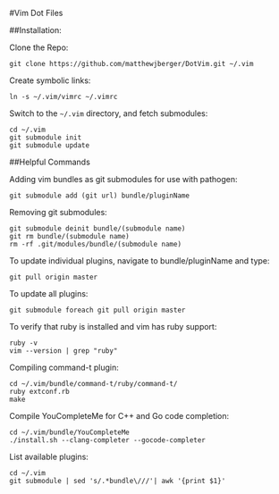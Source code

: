 #Vim Dot Files

##Installation:

Clone the Repo:

    git clone https://github.com/matthewjberger/DotVim.git ~/.vim

Create symbolic links:

    ln -s ~/.vim/vimrc ~/.vimrc

Switch to the `~/.vim` directory, and fetch submodules:

    cd ~/.vim
    git submodule init
    git submodule update

##Helpful Commands

Adding vim bundles as git submodules for use with pathogen:

    git submodule add (git url) bundle/pluginName

Removing git submodules:

    git submodule deinit bundle/(submodule name)
    git rm bundle/(submodule name)
    rm -rf .git/modules/bundle/(submodule name)

To update individual plugins, navigate to bundle/pluginName and type:

    git pull origin master

To update all plugins:

    git submodule foreach git pull origin master

To verify that ruby is installed and vim has ruby support:

    ruby -v
    vim --version | grep "ruby"

Compiling command-t plugin:

    cd ~/.vim/bundle/command-t/ruby/command-t/
    ruby extconf.rb
    make

Compile YouCompleteMe for C++ and Go code completion:

    cd ~/.vim/bundle/YouCompleteMe
    ./install.sh --clang-completer --gocode-completer

List available plugins:

    cd ~/.vim
    git submodule | sed 's/.*bundle\///'| awk '{print $1}'
